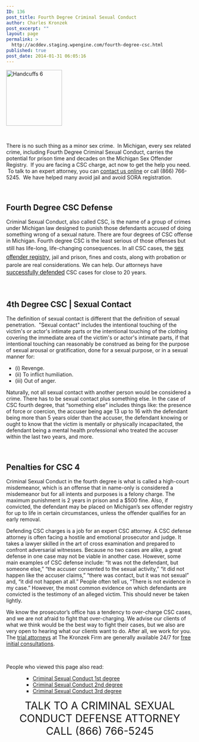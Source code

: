 ```yaml
---
ID: 136
post_title: Fourth Degree Criminal Sexual Conduct
author: Charles Kronzek
post_excerpt: ""
layout: page
permalink: >
  http://acddev.staging.wpengine.com/fourth-degree-csc.html
published: true
post_date: 2014-01-31 06:05:16
---
```

<a href="http://acddev.staging.wpengine.com/wp-content/uploads/2014/01/iStock_000001778034_Large.jpg"><img class="alignleft wp-image-5967 size-thumbnail" src="http://acddev.staging.wpengine.com/wp-content/uploads/2014/01/iStock_000001778034_Large-150x150.jpg" alt="Handcuffs 6" width="150" height="150" /></a>

&nbsp;

There is no such thing as a minor sex crime.  In Michigan, every sex related crime, including Fourth Degree Criminal Sexual Conduct, carries the potential for prison time and decades on the Michigan Sex Offender Registry.  If you are facing a CSC charge, act now to get the help you need.  To talk to an expert attorney, you can <a title="contact us online" href="http://acddev.staging.wpengine.com/contact-us.html">contact us online</a> or call (866) 766-5245.  We have helped many avoid jail and avoid SORA registration.

&nbsp;
<h2>Fourth Degree CSC Defense</h2>
Criminal Sexual Conduct, also called CSC, is the name of a group of crimes under Michigan law designed to punish those defendants accused of doing something wrong of a sexual nature. There are four degrees of CSC offense in Michigan. Fourth degree CSC is the least serious of those offenses but still has life-long, life-changing consequences. In all CSC cases, the <a style="font-family: 'Source Sans Pro', Helvetica, sans-serif; font-size: 16px; line-height: 1.5;" href="http://acddev.staging.wpengine.com/sex-offender-registry.html">sex offender registry</a>, jail and prison, fines and costs, along with probation or parole are real considerations. We can help. Our attorneys have <a style="font-family: 'Source Sans Pro', Helvetica, sans-serif; font-size: 16px; line-height: 1.5;" href="http://acddev.staging.wpengine.com/proven-results.html">successfully defended</a> CSC cases for close to 20 years.

&nbsp;
<h2>4th Degree CSC | Sexual Contact</h2>
The definition of sexual contact is different that the definition of sexual penetration.  "Sexual contact" includes the intentional touching of the victim's or actor's intimate parts or the intentional touching of the clothing covering the immediate area of the victim's or actor's intimate parts, if that intentional touching can reasonably be construed as being for the purpose of sexual arousal or gratification, done for a sexual purpose, or in a sexual manner for:
<div class="mini-width">
<ul>
 	<li>(i) Revenge.</li>
 	<li>(ii) To inflict humiliation.</li>
 	<li>(iii) Out of anger.</li>
</ul>
</div>
Naturally, not all sexual contact with another person would be considered a crime. There has to be sexual contact plus something else. In the case of CSC fourth degree, that “something else” includes things like: the presence of force or coercion, the accuser being age 13 up to 16 with the defendant being more than 5 years older than the accuser, the defendant knowing or ought to know that the victim is mentally or physically incapacitated, the defendant being a mental health professional who treated the accuser within the last two years, and more.

&nbsp;
<h2>Penalties for CSC 4</h2>
Criminal Sexual Conduct in the fourth degree is what is called a high-court misdemeanor, which is an offense that in name-only is considered a misdemeanor but for all intents and purposes is a felony charge. The maximum punishment is 2 years in prison and a $500 fine. Also, if convicted, the defendant may be placed on Michigan’s sex offender registry for up to life in certain circumstances, unless the offender qualifies for an early removal.

Defending CSC charges is a job for an expert CSC attorney. A CSC defense attorney is often facing a hostile and emotional prosecutor and judge. It takes a lawyer skilled in the art of cross examination and prepared to confront adversarial witnesses. Because no two cases are alike, a great defense in one case may not be viable in another case. However, some main examples of CSC defense include: “It was not the defendant, but someone else,” “the accuser consented to the sexual activity,” “it did not happen like the accuser claims,” “there was contact, but it was not sexual” and, “it did not happen at all.” People often tell us, “There is not evidence in my case.” However, the most common evidence on which defendants are convicted is the testimony of an alleged victim. This should never be taken lightly.

We know the prosecutor’s office has a tendency to over-charge CSC cases, and we are not afraid to fight that over-charging. We advise our clients of what we think would be the best way to fight their cases, but we also are very open to hearing what our clients want to do. After all, we work for you. The <a href="http://acddev.staging.wpengine.com/trial-attorneys.html">trial attorneys</a> at The Kronzek Firm are generally available 24/7 for <a href="http://acddev.staging.wpengine.com/contact-us.html">free initial consultations</a>.

&nbsp;

People who viewed this page also read:
<ul>
 	<li style="list-style-type: none;">
<ul>
 	<li style="list-style-type: none;">
<ul>
 	<li><a title="1st degree CSC" href="http://acddev.staging.wpengine.com/first-degree-csc.html">Criminal Sexual Conduct 1st degree</a></li>
 	<li><a title="Second Degree CSC" href="http://acddev.staging.wpengine.com/second-degree-csc.html">Criminal Sexual Conduct 2nd degree</a></li>
 	<li><a title="Third Degree CSC" href="http://acddev.staging.wpengine.com/third-degree-csc.html">Criminal Sexual Conduct 3rd degree</a></li>
</ul>
</li>
</ul>
</li>
</ul>
<center><span style="font-size: 200%;">
TALK TO A CRIMINAL SEXUAL CONDUCT
DEFENSE ATTORNEY
CALL (866) 766-5245 </span></center>&nbsp;